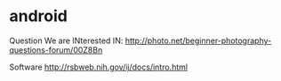 # android
Question We are INterested IN:
http://photo.net/beginner-photography-questions-forum/00Z8Bn

Software
http://rsbweb.nih.gov/ij/docs/intro.html

